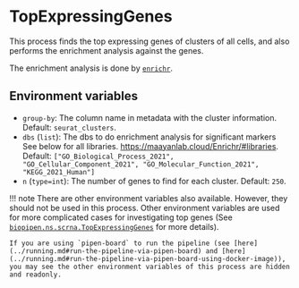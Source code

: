 # TopExpressingGenes

This process finds the top expressing genes of clusters of all cells, and also performs the enrichment analysis against the genes.

The enrichment analysis is done by [`enrichr`][1].

## Environment variables

- `group-by`: The column name in metadata with the cluster information. Default: `seurat_clusters`.
- `dbs` (`list`): The dbs to do enrichment analysis for significant
    markers See below for all libraries.
    <https://maayanlab.cloud/Enrichr/#libraries>.
    Default: `["GO_Biological_Process_2021", "GO_Cellular_Component_2021", "GO_Molecular_Function_2021", "KEGG_2021_Human"]`
- `n` (`type=int`): The number of genes to find for each cluster. Default: `250`.


!!! note
    There are other environment variables also available. However, they should not be used in this process. Other environment variables are used for more complicated cases for investigating top genes (See [`biopipen.ns.scrna.TopExpressingGenes`][2] for more details).

    If you are using `pipen-board` to run the pipeline (see [here](../running.md#run-the-pipeline-via-pipen-board) and [here](../running.md#run-the-pipeline-via-pipen-board-using-docker-image)), you may see the other environment variables of this process are hidden and readonly.

[1]: https://maayanlab.cloud/Enrichr/
[2]: https://pwwang.github.io/biopipen/api/biopipen.ns.scrna/#biopipen.ns.scrna.TopExpressingGenes
